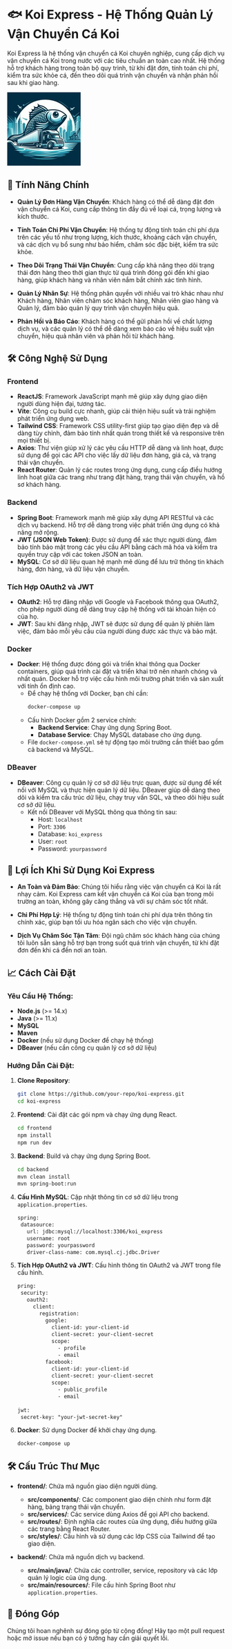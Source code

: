 
# 🐟 **Koi Express - Hệ Thống Quản Lý Vận Chuyển Cá Koi**

Koi Express là hệ thống vận chuyển cá Koi chuyên nghiệp, cung cấp dịch vụ vận chuyển cá Koi trong nước với các tiêu chuẩn an toàn cao nhất. Hệ thống hỗ trợ khách hàng trong toàn bộ quy trình, từ khi đặt đơn, tính toán chi phí, kiểm tra sức khỏe cá, đến theo dõi quá trình vận chuyển và nhận phản hồi sau khi giao hàng.

![Koi Express](./assets/images/Logo.jpg)

## 🚀 **Tính Năng Chính**
- **Quản Lý Đơn Hàng Vận Chuyển**: Khách hàng có thể dễ dàng đặt đơn vận chuyển cá Koi, cung cấp thông tin đầy đủ về loại cá, trọng lượng và kích thước.
  
- **Tính Toán Chi Phí Vận Chuyển**: Hệ thống tự động tính toán chi phí dựa trên các yếu tố như trọng lượng, kích thước, khoảng cách vận chuyển, và các dịch vụ bổ sung như bảo hiểm, chăm sóc đặc biệt, kiểm tra sức khỏe.

- **Theo Dõi Trạng Thái Vận Chuyển**: Cung cấp khả năng theo dõi trạng thái đơn hàng theo thời gian thực từ quá trình đóng gói đến khi giao hàng, giúp khách hàng và nhân viên nắm bắt chính xác tình hình.

- **Quản Lý Nhân Sự**: Hệ thống phân quyền với nhiều vai trò khác nhau như Khách hàng, Nhân viên chăm sóc khách hàng, Nhân viên giao hàng và Quản lý, đảm bảo quản lý quy trình vận chuyển hiệu quả.

- **Phản Hồi và Báo Cáo**: Khách hàng có thể gửi phản hồi về chất lượng dịch vụ, và các quản lý có thể dễ dàng xem báo cáo về hiệu suất vận chuyển, hiệu quả nhân viên và phản hồi từ khách hàng.

## 🛠️ **Công Nghệ Sử Dụng**
### **Frontend**
- **ReactJS**: Framework JavaScript mạnh mẽ giúp xây dựng giao diện người dùng hiện đại, tương tác.
- **Vite**: Công cụ build cực nhanh, giúp cải thiện hiệu suất và trải nghiệm phát triển ứng dụng web.
- **Tailwind CSS**: Framework CSS utility-first giúp tạo giao diện đẹp và dễ dàng tùy chỉnh, đảm bảo tính nhất quán trong thiết kế và responsive trên mọi thiết bị.
- **Axios**: Thư viện giúp xử lý các yêu cầu HTTP dễ dàng và linh hoạt, được sử dụng để gọi các API cho việc lấy dữ liệu đơn hàng, giá cả, và trạng thái vận chuyển.
- **React Router**: Quản lý các routes trong ứng dụng, cung cấp điều hướng linh hoạt giữa các trang như trang đặt hàng, trạng thái vận chuyển, và hồ sơ khách hàng.

### **Backend**
- **Spring Boot**: Framework mạnh mẽ giúp xây dựng API RESTful và các dịch vụ backend. Hỗ trợ dễ dàng trong việc phát triển ứng dụng có khả năng mở rộng.
- **JWT (JSON Web Token)**: Được sử dụng để xác thực người dùng, đảm bảo tính bảo mật trong các yêu cầu API bằng cách mã hóa và kiểm tra quyền truy cập với các token JSON an toàn.
- **MySQL**: Cơ sở dữ liệu quan hệ mạnh mẽ dùng để lưu trữ thông tin khách hàng, đơn hàng, và dữ liệu vận chuyển.

### **Tích Hợp OAuth2 và JWT**
- **OAuth2**: Hỗ trợ đăng nhập với Google và Facebook thông qua OAuth2, cho phép người dùng dễ dàng truy cập hệ thống với tài khoản hiện có của họ.
- **JWT**: Sau khi đăng nhập, JWT sẽ được sử dụng để quản lý phiên làm việc, đảm bảo mỗi yêu cầu của người dùng được xác thực và bảo mật.

### **Docker**
- **Docker**: Hệ thống được đóng gói và triển khai thông qua Docker containers, giúp quá trình cài đặt và triển khai trở nên nhanh chóng và nhất quán. Docker hỗ trợ việc cấu hình môi trường phát triển và sản xuất với tính ổn định cao.
   - Để chạy hệ thống với Docker, bạn chỉ cần:
     ```bash
     docker-compose up
     ```
   - Cấu hình Docker gồm 2 service chính:
     - **Backend Service**: Chạy ứng dụng Spring Boot.
     - **Database Service**: Chạy MySQL database cho ứng dụng.
   - File `docker-compose.yml` sẽ tự động tạo môi trường cần thiết bao gồm cả backend và MySQL.

### **DBeaver**
- **DBeaver**: Công cụ quản lý cơ sở dữ liệu trực quan, được sử dụng để kết nối với MySQL và thực hiện quản lý dữ liệu. DBeaver giúp dễ dàng theo dõi và kiểm tra cấu trúc dữ liệu, chạy truy vấn SQL, và theo dõi hiệu suất cơ sở dữ liệu.
   - Kết nối DBeaver với MySQL thông qua thông tin sau:
     - Host: `localhost`
     - Port: `3306`
     - Database: `koi_express`
     - User: `root`
     - Password: `yourpassword`

## 🌟 **Lợi Ích Khi Sử Dụng Koi Express**
- **An Toàn và Đảm Bảo**: Chúng tôi hiểu rằng việc vận chuyển cá Koi là rất nhạy cảm. Koi Express cam kết vận chuyển cá Koi của bạn trong môi trường an toàn, không gây căng thẳng và với sự chăm sóc tốt nhất.
  
- **Chi Phí Hợp Lý**: Hệ thống tự động tính toán chi phí dựa trên thông tin chính xác, giúp bạn tối ưu hóa ngân sách cho việc vận chuyển.

- **Dịch Vụ Chăm Sóc Tận Tâm**: Đội ngũ chăm sóc khách hàng của chúng tôi luôn sẵn sàng hỗ trợ bạn trong suốt quá trình vận chuyển, từ khi đặt đơn đến khi cá đến nơi an toàn.

## 📈 **Cách Cài Đặt**
### Yêu Cầu Hệ Thống:
- **Node.js** (>= 14.x)
- **Java** (>= 11.x)
- **MySQL**
- **Maven**
- **Docker** (nếu sử dụng Docker để chạy hệ thống)
- **DBeaver** (nếu cần công cụ quản lý cơ sở dữ liệu)

### Hướng Dẫn Cài Đặt:
1. **Clone Repository**:
   ```bash
   git clone https://github.com/your-repo/koi-express.git
   cd koi-express
   ```

2. **Frontend**: Cài đặt các gói npm và chạy ứng dụng React.
   ```bash
   cd frontend
   npm install
   npm run dev
   ```

3. **Backend**: Build và chạy ứng dụng Spring Boot.
   ```bash
   cd backend
   mvn clean install
   mvn spring-boot:run
   ```

4. **Cấu Hình MySQL**: Cập nhật thông tin cơ sở dữ liệu trong `application.properties`.
   ```properties
   spring:
    datasource:
      url: jdbc:mysql://localhost:3306/koi_express
      username: root
      password: yourpassword
      driver-class-name: com.mysql.cj.jdbc.Driver
   ```

5. **Tích Hợp OAuth2 và JWT**: Cấu hình thông tin OAuth2 và JWT trong file cấu hình.
   ```properties
   pring:
    security:
      oauth2:
        client:
          registration:
            google:
              client-id: your-client-id
              client-secret: your-client-secret
              scope:
                - profile
                - email
            facebook:
              client-id: your-client-id
              client-secret: your-client-secret
              scope:
                - public_profile
                - email

   jwt:
    secret-key: "your-jwt-secret-key"
   ```

6. **Docker**: Sử dụng Docker để khởi chạy ứng dụng.
   ```bash
   docker-compose up
   ```

## 🛠️ **Cấu Trúc Thư Mục**
- **frontend/**: Chứa mã nguồn giao diện người dùng.
  - **src/components/**: Các component giao diện chính như form đặt hàng, bảng trạng thái vận chuyển.
  - **src/services/**: Các service dùng Axios để gọi API cho backend.
  - **src/routes/**: Định nghĩa các routes của ứng dụng, điều hướng giữa các trang bằng React Router.
  - **src/styles/**: Cấu hình và sử dụng các lớp CSS của Tailwind để tạo giao diện.
  
- **backend/**: Chứa mã nguồn dịch vụ backend.
  - **src/main/java/**: Chứa các controller, service, repository và các lớp quản lý logic của ứng dụng.
  - **src/main/resources/**: File cấu hình Spring Boot như `application.properties`.

## 🤝 **Đóng Góp**
Chúng tôi hoan nghênh sự đóng góp từ cộng đồng! Hãy tạo một pull request hoặc mở issue nếu bạn có ý tưởng hay cần giải quyết lỗi.